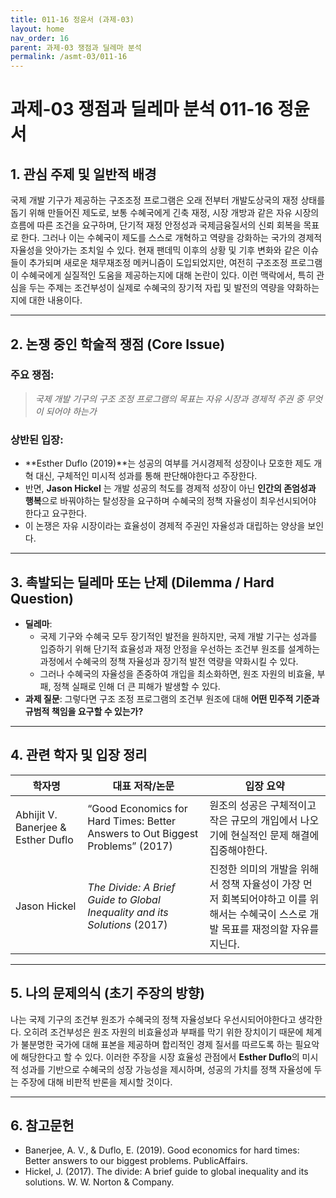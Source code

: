 ```yaml
---
title: 011-16 정윤서 (과제-03)
layout: home
nav_order: 16
parent: 과제-03 쟁점과 딜레마 분석
permalink: /asmt-03/011-16
---
```


# 과제-03 쟁점과 딜레마 분석 011-16 정윤서 

## 1. 관심 주제 및 일반적 배경

국제 개발 기구가 제공하는 구조조정 프로그램은 오래 전부터 개발도상국의 재정 상태를 돕기 위해 만들어진 제도로, 보통 수혜국에게 긴축 재정, 시장 개방과 같은 자유 시장의 흐름에 따른 조건을 요구하며, 단기적 재정 안정성과 국제금융질서의 신뢰 회복을 목표로 한다. 그러나 이는 수혜국이 제도를 스스로 개혁하고 역량을 강화하는 국가의 경제적 자율성을 앗아가는 조치일 수 있다. 현재 팬데믹 이후의 상황 및 기후 변화와 같은 이슈들이 추가되며 새로운 채무재조정 메커니즘이 도입되었지만, 여전히 구조조정 프로그램이 수혜국에게 실질적인 도움을 제공하는지에 대해 논란이 있다. 이런 맥락에서, 특히 관심을 두는 주제는 조건부성이 실제로 수혜국의 장기적 자립 및 발전의 역량을 약화하는지에 대한 내용이다. 

---

## 2. 논쟁 중인 학술적 쟁점 (Core Issue)

### 주요 쟁점:  

> *국제 개발 기구의 구조 조정 프로그램의 목표는 자유 시장과 경제적 주권 중 무엇이 되어야 하는가*

### 상반된 입장:
- **Esther Duflo (2019)**는 성공의 여부를 거시경제적 성장이나 모호한 제도 개혁 대신, 구체적인 미시적 성과를 통해 판단해야한다고 주장한다.
- 반면, **Jason Hickel** 는 개발 성공의 척도를 경제적 성장이 아닌 **인간의 존엄성과 행복**으로 바꿔야하는 탈성장을 요구하며 수혜국의 정책 자율성이 최우선시되어야 한다고 요구한다. 
- 이 논쟁은 자유 시장이라는 효율성이 경제적 주권인 자율성과 대립하는 양상을 보인다. 

---

## 3. 촉발되는 딜레마 또는 난제 (Dilemma / Hard Question)

- **딜레마**: 
  - 국제 기구와 수혜국 모두 장기적인 발전을 원하지만, 국제 개발 기구는 성과를 입증하기 위해 단기적 효율성과 재정 안정을 우선하는 조건부 원조를 설계하는 과정에서 수혜국의 정책 자율성과 장기적 발전 역량을 약화시킬 수 있다. 
  - 그러나 수혜국의 자율성을 존중하여 개입을 최소화하면, 원조 자원의 비효율, 부패, 정책 실패로 인해 더 큰 피해가 발생할 수 있다. 
- **과제 질문**: 그렇다면 구조 조정 프로그램의 조건부 원조에 대해 **어떤 민주적 기준과 규범적 책임을 요구할 수 있는가?** 

---

## 4. 관련 학자 및 입장 정리

| 학자명             | 대표 저작/논문                                   | 입장 요약 |
|--------------------|---------------------------------------------------|-----------|
| Abhijit V. Banerjee & Esther Duflo   | “Good Economics for Hard Times: Better Answers to Out Biggest Problems” (2017)                          | 원조의 성공은 구체적이고 작은 규모의 개입에서 나오기에 현실적인 문제 해결에 집중해야한다.  |
|  Jason Hickel   | *The Divide: A Brief Guide to Global Inequality and its Solutions* (2017)                                | 진정한 의미의 개발을 위해서 정책 자율성이 가장 먼저 회복되어야하고 이를 위해서는 수혜국이 스스로 개발 목표를 재정의할 자유를 지닌다. |

---

## 5. 나의 문제의식 (초기 주장의 방향)

나는 국제 기구의 조건부 원조가 수혜국의 정책 자율성보다 우선시되어야한다고 생각한다. 오히려 조건부성은 원조 자원의 비효율성과 부패를 막기 위한 장치이기 때문에 체계가 불분명한 국가에 대해 표본을 제공하며 합리적인 경제 질서를 따르도록 하는 필요악에 해당한다고 할 수 있다. 이러한 주장을 시장 효율성 관점에서 **Esther Duflo**의 미시적 성과를 기반으로 수혜국의 성장 가능성을 제시하며, 성공의 가치를 정책 자율성에 두는 주장에 대해 비판적 반론을 제시할 것이다. 

---

## 6. 참고문헌

- Banerjee, A. V., & Duflo, E. (2019). Good economics for hard times: Better answers to our biggest problems. PublicAffairs.
- Hickel, J. (2017). The divide: A brief guide to global inequality and its solutions. W. W. Norton & Company.
